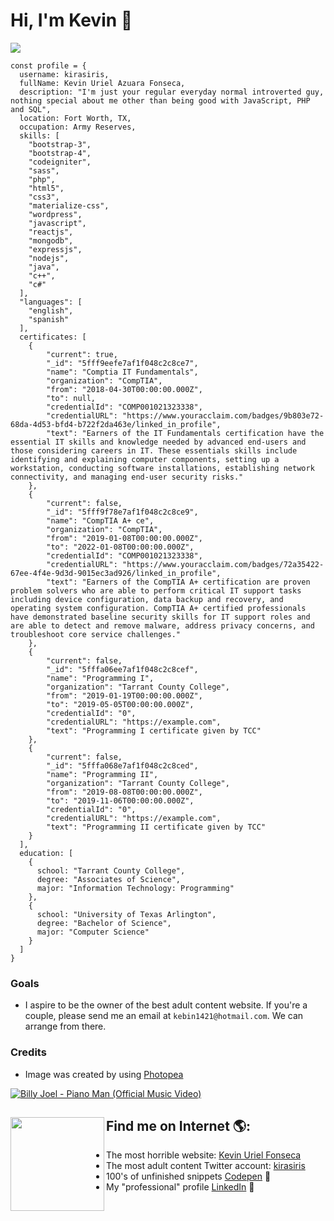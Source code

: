 # Hi, I'm Kevin 👋

<img src="https://befreebucket.s3.us-east-2.amazonaws.com/beFree-5fc1c2a00cb53d0017972145-kebin1421-hotmail-com-1616110301064.png">

```
const profile = {
  username: kirasiris,
  fullName: Kevin Uriel Azuara Fonseca,
  description: "I'm just your regular everyday normal introverted guy, nothing special about me other than being good with JavaScript, PHP and SQL",
  location: Fort Worth, TX,
  occupation: Army Reserves,
  skills: [
    "bootstrap-3",
    "bootstrap-4",
    "codeigniter",
    "sass",
    "php",
    "html5",
    "css3",
    "materialize-css",
    "wordpress",
    "javascript",
    "reactjs",
    "mongodb",
    "expressjs",
    "nodejs",
    "java",
    "c++",
    "c#"
  ],
  "languages": [
    "english",
    "spanish"
  ],
  certificates: [
    {
        "current": true,
        "_id": "5fff9eefe7af1f048c2c8ce7",
        "name": "Comptia IT Fundamentals",
        "organization": "CompTIA",
        "from": "2018-04-30T00:00:00.000Z",
        "to": null,
        "credentialId": "COMP001021323338",
        "credentialURL": "https://www.youracclaim.com/badges/9b803e72-68da-4d53-bfd4-b722f2da463e/linked_in_profile",
        "text": "Earners of the IT Fundamentals certification have the essential IT skills and knowledge needed by advanced end-users and those considering careers in IT. These essentials skills include identifying and explaining computer components, setting up a workstation, conducting software installations, establishing network connectivity, and managing end-user security risks."
    },
    {
        "current": false,
        "_id": "5fff9f78e7af1f048c2c8ce9",
        "name": "CompTIA A+ ce",
        "organization": "CompTIA",
        "from": "2019-01-08T00:00:00.000Z",
        "to": "2022-01-08T00:00:00.000Z",
        "credentialId": "COMP001021323338",
        "credentialURL": "https://www.youracclaim.com/badges/72a35422-67ee-4f4e-9d3d-9015ec3ad926/linked_in_profile",
        "text": "Earners of the CompTIA A+ certification are proven problem solvers who are able to perform critical IT support tasks including device configuration, data backup and recovery, and operating system configuration. CompTIA A+ certified professionals have demonstrated baseline security skills for IT support roles and are able to detect and remove malware, address privacy concerns, and troubleshoot core service challenges."
    },
    {
        "current": false,
        "_id": "5fffa06ee7af1f048c2c8cef",
        "name": "Programming I",
        "organization": "Tarrant County College",
        "from": "2019-01-19T00:00:00.000Z",
        "to": "2019-05-05T00:00:00.000Z",
        "credentialId": "0",
        "credentialURL": "https://example.com",
        "text": "Programming I certificate given by TCC"
    },
    {
        "current": false,
        "_id": "5fffa068e7af1f048c2c8ced",
        "name": "Programming II",
        "organization": "Tarrant County College",
        "from": "2019-08-08T00:00:00.000Z",
        "to": "2019-11-06T00:00:00.000Z",
        "credentialId": "0",
        "credentialURL": "https://example.com",
        "text": "Programming II certificate given by TCC"
    }
  ],
  education: [
    {
      school: "Tarrant County College",
      degree: "Associates of Science",
      major: "Information Technology: Programming"
    },
    {
      school: "University of Texas Arlington",
      degree: "Bachelor of Science",
      major: "Computer Science"
    }
  ]
}
```

### Goals
- I aspire to be the owner of the best adult content website. If you're a couple, please send me an email at `kebin1421@hotmail.com`. We can arrange from there.

### Credits
- Image was created by using <a href="https://www.photopea.com/" rel="nofollow" target="_blank">Photopea</a>

[![Billy Joel - Piano Man (Official Music Video)](http://img.youtube.com/vi/gxEPV4kolz0/0.jpg)](http://www.youtube.com/watch?v=gxEPV4kolz0 "Billy Joel - Piano Man (Official Music Video)")


## Find me on Internet 🌎: <a href="https://github.com/kirasiris" rel="nofollow" target="_blank"><img align="left" width="150" height="150" src="https://avatars.githubusercontent.com/u/11566280?s=460&v=4"></a>
- The most horrible website: <a href="https://kevinurielfonseca.com"  rel="nofollow" target="_blank">Kevin Uriel Fonseca</a>
- The most adult content Twitter account: <a href="https://twitter.com/kirasiris" rel="nofollow" target="_blank">kirasiris</a>
- 100's of unfinished snippets <a href="https://codepen.io/kirasiris" rel="nofollow" target="_blank"> Codepen</a> 🏓
- My "professional" profile <a href="https://www.linkedin.com/in/kevin-fonseca-92266716b" rel="nofollow" target="_blank">LinkedIn</a> 💼
